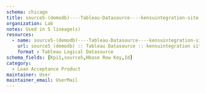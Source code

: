 ```yaml
---
schema: chicago
title: source5-(demodb)----Tableau-Datasource----kensuintegration-site----BBL_POC_Workflow_RO
organization: Lab
notes: Used in 5 lineage(s)
resources:
  - name: source5-(demodb)----Tableau-Datasource----kensuintegration-site----BBL_POC_Workflow_RO 
    url: source5 (demodb) :: Tableau Datasource :: kensuintegration site :: BBL_POC_Workflow_RO 
    format : Tableau Logical Datasource
schema_fields: [Kpi1,source5,Hbase Row Key,Id]
category:
  - Loan Acceptance Product
maintainer: User
maintainer_email: UserMail
---
```

